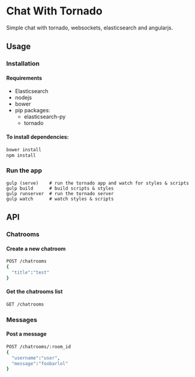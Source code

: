 Chat With Tornado
=================

Simple chat with tornado, websockets, elasticsearch and angularjs.

Usage
-----

### Installation

#### Requirements

- Elasticsearch
- nodejs
- bower
- pip packages:
  - elasticsearch-py
  - tornado

#### To install dependencies:

```bash
bower install
npm install
```

### Run the app

```
gulp (serve)    # run the tornado app and watch for styles & scripts
gulp build      # build scripts & styles
gulp runserver  # run the tornado server
gulp watch      # watch styles & scripts
```

API
---

### Chatrooms

#### Create a new chatroom
```bash
POST /chatrooms
{
  "title":"test"
}
```

#### Get the chatrooms list
```bash
GET /chatrooms
```
### Messages

#### Post a message
```bash
POST /chatrooms/:room_id
{
  "username":"user",
  "message":"foobarlol"
}
```
